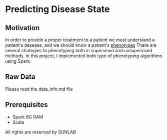 # Predicting Disease State

## Motivation

In order to provide a proper treatment to a patient we must understand a patient's desease, and we should know a patient's [phenotypes](https://en.wikipedia.org/wiki/Phenotype) There are several strategies fo phenotyping both in supervised and unsupervised methods. In this project, I implemented both type of phenotyping algorithms using Spark.

## Raw Data

Please read the data_info.md file


## Prerequisites

<ul class="skill-list">
	<li>Spark 8G RAM</li>
    <li>Scala</li>
</ul>



All rights are reserved by SUNLAB





